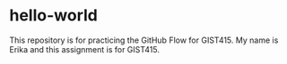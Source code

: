 # hello-world
This repository is for practicing the GitHub Flow for GIST415.
My name is Erika and this assignment is for GIST415. 
